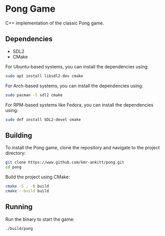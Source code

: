 # Pong Game

C++ implementation of the classic Pong game.

## Dependencies

- SDL2
- CMake


For Ubuntu-based systems, you can install the dependencies using:

```bash
sudo apt install libsdl2-dev cmake
```

For Arch-based systems, you can install the dependencies using:

```bash
sudo pacman -S sdl2 cmake
```

For RPM-based systems like Fedora, you can install the dependencies using:

```bash
sudo dnf install SDL2-devel cmake
```

## Building 

To install the Pong game, clone the repository and navigate to the project directory:

```bash
git clone https://www.github.com/kmr-ankitt/pong.git
cd pong
```

Build the project using CMake:

```bash
cmake -S . -B build
cmake --build build
```

## Running

Run the binary to start the game:

```bash
./build/pong
```
